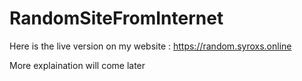 # RandomSiteFromInternet

Here is the live version on my website : https://random.syroxs.online

More explaination will come later

